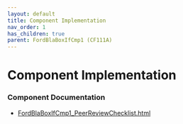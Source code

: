 ```yaml
---
layout: default
title: Component Implementation
nav_order: 1
has_children: true
parent: FordBlaBoxIfCmp1 (CF111A)
---
```

# Component Implementation
### Component Documentation

- [FordBlaBoxIfCmp1_PeerReviewChecklist.html](doc/FordBlaBoxIfCmp1_PeerReviewChecklist.html)

